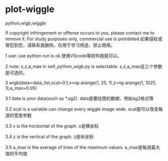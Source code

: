 # plot-wiggle
python,wigb,wiggle

If copyright infringement or offense occurs to you, please contact me to remove it. For study purposes only, commercial use is prohibited.如果侵权或冒犯到您，请联系我删除。仅用于学习用途，禁止商用。

1 use: use python run is ok.使用VScode等软件跑就可以。

2 note: x,z,a_max in self_python_wigb.py is selectable. x,z,a_max这三个参数是可选的。

3 wigb(data=data_list,scal=0.1,x=np.arange(1, 25, 1),z=np.arange(1, 1025, 1),a_max=0.05)

3.1 data is your data(such as *.sg2). data是要绘图的数据，例如sg2格式等

3.2 scal is a variable can change every wiggle image wide. scal是可以改变每道的宽度参数

3.3 x is the horizontal of the graph. x是横坐标

3.4 z is the vertical of the graph. z是纵坐标

3.5 a_max is the average of lines of the maximum values. a_max是每道最大值的平均值
